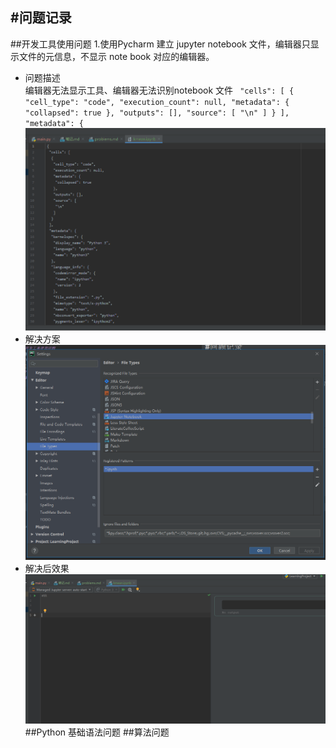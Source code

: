 #问题记录
----
##开发工具使用问题
1.使用Pycharm 建立 jupyter notebook 文件，编辑器只显示文件的元信息，不显示 note book 对应的编辑器。
- 问题描述      
 编辑器无法显示工具、编辑器无法识别notebook 文件   ` "cells": [
  {
   "cell_type": "code",
   "execution_count": null,
   "metadata": {
    "collapsed": true
   },
   "outputs": [],
   "source": [
    "\n"
   ]
  }
 ],
 "metadata": {`
  ![Image text](./img/jupyternotebook文件无法识别.png) 
 - 解决方案  
 ![Image text](./img/jupyternotebook编辑器设置.png)
 - 解决后效果   
 ![Image text](./img/jupyternotebook文件正常显示.png)
##Python 基础语法问题
##算法问题
